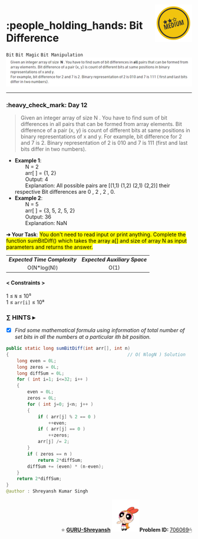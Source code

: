 <img align='right' src="https://github.com/guru-shreyansh/GeeksforGeeks-30-Days-of-Code/blob/main/!DOC!/Medium%232.png" width="100">
<h1>:people_holding_hands: Bit Difference</h1>

`Bit`
`Bit Magic`
`Bit Manipulation`
<img align='centre' src="https://github.com/guru-shreyansh/GeeksforGeeks-30-Days-of-Code/blob/main/Day%3C12%3E/D12.png">
________________________________________________________________________________________________________________________________________________________
<h3>:heavy_check_mark: Day 12</h3>
<blockquote>Given an integer array of size  N . You have to find sum of bit differences in all pairs that can be formed from array elements. Bit difference of a pair (x, y) is count of different bits at same positions in binary representations of x and y.
For example, bit difference for 2 and 7 is 2. Binary representation of 2 is 010 and 7 is 111 (first and last bits differ in two numbers).</blockquote>

* **Example 1**:<br>
&emsp;&emsp;N = 2<br>
&emsp;&emsp;arr[ ] = {1, 2}<br>
&emsp;&emsp;Output: 4<br>
&emsp;&emsp;Explanation: All possible pairs are [(1,1) (1,2) (2,1) (2,2)] their respective Bit differences are 0 ,  2 , 2 , 0.<br>
* **Example 2**:<br>
&emsp;&emsp;N = 5<br>
&emsp;&emsp;arr[ ] = {3, 5, 2, 5, 2}<br>
&emsp;&emsp;Output: 36<br>
&emsp;&emsp;Explanation: NaN<br>

**➔ Your Task**:
<mark>You don't need to read input or print anything. Complete the function sumBitDiff() which takes the array a[] and size of array N as input parameters and returns the answer.</mark>

<table align="center">
      <tr><td><em><b>Expected Time Complexity</td> <td><em><b>Expected Auxiliary Space</td></tr>
      <tr><td align="center">O(N*log(N))</td> <td align="center">O(1)</td></tr>
</table>

#### < Constraints >
1  ≤ ` N ` ≤  10⁵<br>
1  ≤ ` arr[i] ` ≤  10⁸

###      ∑ HINTS ▸
- [x] _Find some mathematical formula using information of total number of set bits in all the numbers at a particular ith bit position._
```java
public static long sumBitDiff(int arr[], int n)
{                                             // O( NlogN ) Solution
    long even = 0L;
    long zeros = 0L;
    long diffSum = 0L;
    for ( int i=1; i<=32; i++ )
    {
        even = 0L;
        zeros = 0L;
        for ( int j=0; j<n; j++ )
        {
            if ( arr[j] % 2 == 0 )
                ++even;
            if ( arr[j] == 0 )
                ++zeros;
            arr[j] /= 2;
        }
        if ( zeros == n )
            return 2*diffSum;
        diffSum += (even) * (n-even);
    }
    return 2*diffSum;
}
@author : Shreyansh Kumar Singh
```
<p align="right"> ⭐️ <a href="https://github.com/GURU-Shreyansh" target="_blank"> <b>GURU-Shreyansh</b></a>
      <img src="https://github.com/guru-shreyansh/GeeksforGeeks-30-Days-of-Code/blob/main/!DOC!/GIF--Happy-Powerpuff-Girls-Qakyyrk1IKwuK8YtQ6.gif" width="75"><b>Problem ID: </b><a href="https://practice.geeksforgeeks.org/problems/760a2a0627f1abf231de42b93bb71825ecbcb3b4/1/?track=30-DOC-day-12&batchId=320" align="left">706069</a>🖱</p>
<!--
#GURU ツ
-->
